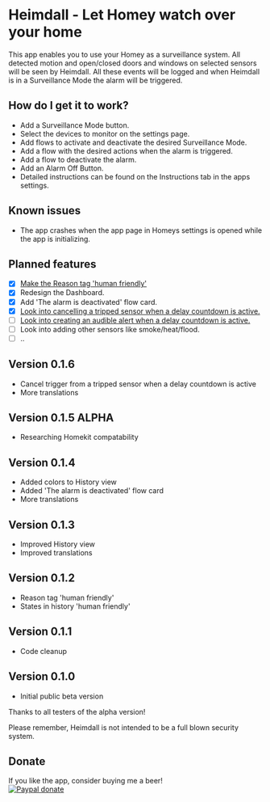 # Heimdall - Let Homey watch over your home

This app enables you to use your Homey as a surveillance system.
All detected motion and open/closed doors and windows on selected sensors will be seen by Heimdall. All these events will be logged and when Heimdall is in a Surveillance Mode the alarm will be triggered.

## How do I get it to work?
* Add a Surveillance Mode button.
* Select the devices to monitor on the settings page. 
* Add flows to activate and deactivate the desired Surveillance Mode.
* Add a flow with the desired actions when the alarm is triggered.
* Add a flow to deactivate the alarm.
* Add an Alarm Off Button.
* Detailed instructions can be found on the Instructions tab in the apps settings.

## Known issues
* The app crashes when the app page in Homeys settings is opened while the app is initializing.

## Planned features
- [X] [Make the Reason tag 'human friendly'](https://github.com/daneedk/com.uc.heimdall/issues/3)
- [X] Redesign the Dashboard.
- [X] Add 'The alarm is deactivated' flow card.
- [X] [Look into cancelling a tripped sensor when a delay countdown is active.](https://github.com/daneedk/com.uc.heimdall/issues/5)
- [ ] [Look into creating an audible alert when a delay countdown is active.](https://github.com/daneedk/com.uc.heimdall/issues/6)
- [ ] Look into adding other sensors like smoke/heat/flood.
- [ ] ..

## Version 0.1.6
* Cancel trigger from a tripped sensor when a delay countdown is active
* More translations

## Version 0.1.5 ALPHA
* Researching Homekit compatability

## Version 0.1.4
* Added colors to History view
* Added 'The alarm is deactivated' flow card
* More translations

## Version 0.1.3
* Improved History view
* Improved translations

## Version 0.1.2
* Reason tag 'human friendly'
* States in history 'human friendly'

## Version 0.1.1
* Code cleanup

## Version 0.1.0
* Initial public beta version

Thanks to all testers of the alpha version!

Please remember, Heimdall is not intended to be a full blown security system.

## Donate
If you like the app, consider buying me a beer!  
[![Paypal donate][pp-donate-image]][pp-donate-link]

[pp-donate-link]: https://www.paypal.me/daneedekruyff
[pp-donate-image]: https://www.paypalobjects.com/webstatic/en_US/i/btn/png/btn_donate_92x26.png